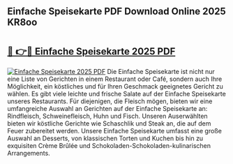 ## Einfache Speisekarte PDF Download Online 2025 KR8oo

# <h2><a href="http://gc6j612.nevu.top/?p=Einfache+Speisekarte">🔗 👉🔴 Einfache Speisekarte 2025 PDF</a></h2>

[![Einfache Speisekarte 2025 PDF](https://i.imgur.com/dBaPXMq.png)](http://gc6j612.nevu.top/?p=Einfache+Speisekarte)
Die Einfache Speisekarte ist nicht nur eine Liste von Gerichten in einem Restaurant oder Café, sondern auch Ihre Möglichkeit, ein köstliches und für Ihren Geschmack geeignetes Gericht zu wählen. Es gibt viele leichte und frische Salate auf der Einfache Speisekarte unseres Restaurants. Für diejenigen, die Fleisch mögen, bieten wir eine umfangreiche Auswahl an Gerichten auf der Einfache Speisekarte an: Rindfleisch, Schweinefleisch, Huhn und Fisch. Unseren Auserwählten bieten wir köstliche Gerichte wie Schaschlik und Steak an, die auf dem Feuer zubereitet werden. Unsere Einfache Speisekarte umfasst eine große Auswahl an Desserts, von klassischen Torten und Kuchen bis hin zu exquisiten Crème Brûlée und Schokoladen-Schokoladen-kulinarischen Arrangements.
